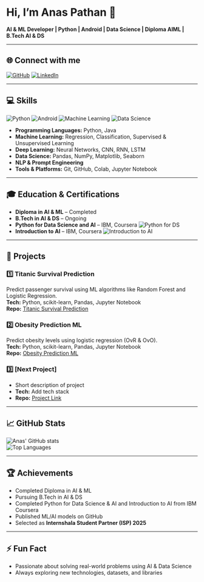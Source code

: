 # Hi, I’m Anas Pathan 👋
**AI & ML Developer | Python | Android | Data Science | Diploma AIML | B.Tech AI & DS**

---

## 🌐 Connect with me
[![GitHub](https://img.shields.io/badge/GitHub-181717?style=for-the-badge&logo=github&logoColor=white)](https://github.com/pathananas2007)
[![LinkedIn](https://img.shields.io/badge/LinkedIn-0077B5?style=for-the-badge&logo=linkedin&logoColor=white)](https://www.linkedin.com/in/anas-pathan-91a6b3368/)

---

## 💻 Skills
![Python](https://img.shields.io/badge/Python-3776AB?style=for-the-badge&logo=python&logoColor=white)
![Android](https://img.shields.io/badge/Android-3DDC84?style=for-the-badge&logo=android&logoColor=white)
![Machine Learning](https://img.shields.io/badge/Machine_Learning-F0DB4F?style=for-the-badge)
![Data Science](https://img.shields.io/badge/Data_Science-FF6F61?style=for-the-badge)

- **Programming Languages:** Python, Java   
- **Machine Learning:** Regression, Classification, Supervised & Unsupervised Learning  
- **Deep Learning:** Neural Networks, CNN, RNN, LSTM  
- **Data Science:** Pandas, NumPy, Matplotlib, Seaborn  
- **NLP & Prompt Engineering**  
- **Tools & Platforms:** Git, GitHub, Colab, Jupyter Notebook  

---

## 🎓 Education & Certifications
- **Diploma in AI & ML** – Completed  
- **B.Tech in AI & DS** – Ongoing  
- **Python for Data Science and AI** – IBM, Coursera ![Python for DS](https://img.shields.io/badge/IBM-Python_for_DS-blue)  
- **Introduction to AI** – IBM, Coursera ![Introduction to AI](https://img.shields.io/badge/IBM-Intro_to_AI-blue)  

---

## 🚀 Projects

### 1️⃣ Titanic Survival Prediction
Predict passenger survival using ML algorithms like Random Forest and Logistic Regression.  
**Tech:** Python, scikit-learn, Pandas, Jupyter Notebook  
**Repo:** [Titanic Survival Prediction](https://github.com/pathananas2007/Titanic_Survival_Prediction)  

### 2️⃣ Obesity Prediction ML
Predict obesity levels using logistic regression (OvR & OvO).  
**Tech:** Python, scikit-learn, Pandas, Jupyter Notebook  
**Repo:** [Obesity Prediction ML](https://github.com/pathananas2007/obesity-prediction-ml)  

### 3️⃣ [Next Project]
- Short description of project  
- **Tech:** Add tech stack  
- **Repo:** [Project Link](#)  

---

## 📈 GitHub Stats
![Anas' GitHub stats](https://github-readme-stats.vercel.app/api?username=pathananas2007&show_icons=true&theme=radical)  
![Top Languages](https://github-readme-stats.vercel.app/api/top-langs/?username=pathananas2007&layout=compact&theme=radical)  

---

## 🏆 Achievements
- Completed Diploma in AI & ML  
- Pursuing B.Tech in AI & DS  
- Completed Python for Data Science & AI and Introduction to AI from IBM Coursera  
- Published ML/AI models on GitHub  
- Selected as **Internshala Student Partner (ISP) 2025**  

---

## ⚡ Fun Fact
- Passionate about solving real-world problems using AI & Data Science  
- Always exploring new technologies, datasets, and libraries
